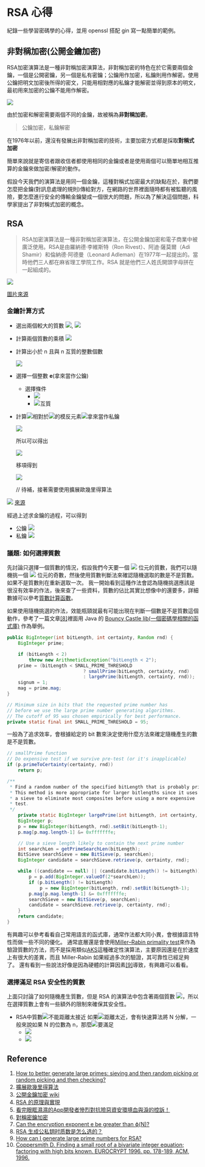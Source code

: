 # RSA 心得

紀錄一些學習密碼學的心得，並用 openssl 搭配 gin 寫一點簡單的範例。


## 非對稱加密(公開金鑰加密)

RSA加密演算法是一種非對稱加密演算法，非對稱加密的特色在於它需要兩個金鑰，一個是公開密鑰，另一個是私有密鑰；公鑰用作加密，私鑰則用作解密。使用公鑰把明文加密後所得的密文，只能用相對應的私鑰才能解密並得到原本的明文，最初用來加密的公鑰不能用作解密。

![](https://i.imgur.com/EjFAlMK.png)


由於加密和解密需要兩個不同的金鑰，故被稱為**非對稱加密**。
> 公鑰加密，私鑰解密

在$1976$年以前，還沒有發展出非對稱加密的技術，主要加密方式都是採取**對稱式加密**

簡單來說就是寄信者跟收信者都使用相同的金鑰或者是使用兩個可以簡單地相互推算的金鑰來做加密/解密的動作。

假設今天我們的演算法是用同一個金鑰，這種對稱式加密最大的缺點在於，我們要怎麼把金鑰(對訊息處理的規則)傳給對方，在網路的世界裡面隨時都有被監聽的風險，要怎麼進行安全的傳輸金鑰變成一個很大的問題，所以為了解決這個問題，科學家提出了非對稱式加密的概念。

## RSA

> RSA加密演算法是一種非對稱加密演算法，在公開金鑰加密和電子商業中被廣泛使用。RSA是由羅納德·李維斯特（Ron Rivest）、阿迪·薩莫爾（Adi Shamir）和倫納德·阿德曼（Leonard Adleman）在1977年一起提出的。當時他們三人都在麻省理工學院工作。RSA 就是他們三人姓氏開頭字母拼在一起組成的。

![](https://i.imgur.com/lE7U7Ky.png)

[圖片來源](https://www.techapple.com/archives/25855)

### 金鑰計算方式
- 選出兩個較大的質數 ![](https://render.githubusercontent.com/render/math?math=p), ![](https://render.githubusercontent.com/render/math?math=q)
- 計算兩個質數的乘積 ![](https://render.githubusercontent.com/render/math?math=n\=p*q)
- 計算出小於 n 且與 n 互質的整數個數
   
  ![](https://render.githubusercontent.com/render/math?math=\varphi(n)=(p-1)*(q-1))
- 選擇一個整數 **e**(拿來當作公鑰)
    - 選擇條件
        - ![](https://latex2image-output.s3.amazonaws.com/img-heUvAk9X.svg)
        - ![](https://latex2image-output.s3.amazonaws.com/img-VRHdeXUh.svg)互質

- 計算![](https://latex2image-output.s3.amazonaws.com/img-D6h1FGmQ.svg)相對於![](https://latex2image-output.s3.amazonaws.com/img-YS3FV8Jy.svg)的模反元素![](https://latex2image-output.s3.amazonaws.com/img-5VfEC4JX.svg)拿來當作私鑰
  
  ![](https://latex2image-output.s3.amazonaws.com/img-rNB5W1k7.svg)

  所以可以得出

  ![](https://latex2image-output.s3.amazonaws.com/img-7sZ11Wd4.svg)

  移項得到

  ![](https://latex2image-output.s3.amazonaws.com/img-S7BEqV2x.svg)

  // 待補，接著需要使用擴展歐幾里得算法


![](https://i.imgur.com/im4zugs.png)
[來源](https://ithelp.ithome.com.tw/articles/10250721)

經過上述求金鑰的過程，可以得到
- 公鑰 ![](https://latex2image-output.s3.amazonaws.com/img-MWWWYstf.svg)
- 私鑰 ![](https://latex2image-output.s3.amazonaws.com/img-qJFBdKjw.svg)

### 議題: 如何選擇質數

先討論只選擇一個質數的情況，假設我們今天要一個 ![](https://latex2image-output.s3.amazonaws.com/img-dC9QCq81.svg) 位元的質數，我們可以隨機挑一個 ![](https://latex2image-output.s3.amazonaws.com/img-dC9QCq81.svg) 位元的奇數，然後使用質數判斷法來確認隨機選取的數是不是質數。如果不是質數則在重新選取一次。
我一開始看到這種作法會認為隨機挑選應該是很沒有效率的作法，後來查了一些資料，質數的佔比其實比想像中的還要多，詳細數據可以參考[質數計算函數](https://zh.wikipedia.org/wiki/%E7%B4%A0%E6%95%B0%E8%AE%A1%E6%95%B0%E5%87%BD%E6%95%B0)。

如果使用隨機挑選的作法，效能瓶頸就最有可能出現在判斷一個數是不是質數這個動作，參考了一篇文章[\[8\]](https://www.zhihu.com/question/54779059)裡面用 Java 的 [Bouncy Castle lib(一個密碼學相關的函式庫)](https://github.com/bcgit/bc-java) 作為舉例。

```java
public BigInteger(int bitLength, int certainty, Random rnd) {
    BigInteger prime;

    if (bitLength < 2)
        throw new ArithmeticException("bitLength < 2");
    prime = (bitLength < SMALL_PRIME_THRESHOLD
                            ? smallPrime(bitLength, certainty, rnd)
                            : largePrime(bitLength, certainty, rnd));
    signum = 1;
    mag = prime.mag;
}

// Minimum size in bits that the requested prime number has
// before we use the large prime number generating algorithms.
// The cutoff of 95 was chosen empirically for best performance.
private static final int SMALL_PRIME_THRESHOLD = 95;
```

一般為了追求效率，會根據給定的 bit 數來決定使用什麼方法來確定隨機產生的數是不是質數。

```java
// smallPrime function
// Do expensive test if we survive pre-test (or it's inapplicable)
if (p.primeToCertainty(certainty, rnd))
    return p;
```

```java
/**
 * Find a random number of the specified bitLength that is probably prime.
 * This method is more appropriate for larger bitlengths since it uses
 * a sieve to eliminate most composites before using a more expensive
 * test.
 */
    private static BigInteger largePrime(int bitLength, int certainty, Random rnd) {
    BigInteger p;
    p = new BigInteger(bitLength, rnd).setBit(bitLength-1);
    p.mag[p.mag.length-1] &= 0xfffffffe;

    // Use a sieve length likely to contain the next prime number
    int searchLen = getPrimeSearchLen(bitLength);
    BitSieve searchSieve = new BitSieve(p, searchLen);
    BigInteger candidate = searchSieve.retrieve(p, certainty, rnd);

    while ((candidate == null) || (candidate.bitLength() != bitLength)) {
        p = p.add(BigInteger.valueOf(2*searchLen));
        if (p.bitLength() != bitLength)
            p = new BigInteger(bitLength, rnd).setBit(bitLength-1);
        p.mag[p.mag.length-1] &= 0xfffffffe;
        searchSieve = new BitSieve(p, searchLen);
        candidate = searchSieve.retrieve(p, certainty, rnd);
    }
    return candidate;
}
```
有興趣可以參考看看自己常用語言的函式庫，通常作法都大同小異，會根據語言特性而做一些不同的優化。
通常底層還是會使用[Miller–Rabin primality test](https://zh.wikipedia.org/wiki/%E7%B1%B3%E5%8B%92-%E6%8B%89%E5%AE%BE%E6%A3%80%E9%AA%8C)來作為驗證質數的方法，而不是採用類似[AKS](https://en.wikipedia.org/wiki/AKS_primality_test)這種確定性演算法，主要原因還是在於速度上有很大的差異，而且 Miller-Rabin 如果經過多次的驗證，其可靠性已經足夠了。 還有看到一些說法好像是因為硬體的計算因素[\[9\]](https://crypto.stackexchange.com/questions/71/how-can-i-generate-large-prime-numbers-for-rsa)導致，有興趣可以看看。



### 選擇滿足 RSA 安全性的質數
上面只討論了如何隨機產生質數，但是 RSA 的演算法中包含著兩個質數 ![](https://latex2image-output.s3.amazonaws.com/img-Gq8PVexY.svg)，所以在選擇質數上會有一些額外的限制來確保其安全性。

- RSA中質數![](https://latex2image-output.s3.amazonaws.com/img-Gq8PVexY.svg)不能距離太接近
如果![](https://latex2image-output.s3.amazonaws.com/img-Gq8PVexY.svg)距離太近，會有快速算法將 N 分解，一般來說如果 N 的位數為 n，那麼![](https://latex2image-output.s3.amazonaws.com/img-DEaUM6vn.svg)要滿足
    - ![](https://latex2image-output.s3.amazonaws.com/img-Mx9dZf8v.svg)
    - ![](https://latex2image-output.s3.amazonaws.com/img-NbCQnGAZ.svg)
    
    
## Reference
1. [How to better generate large primes: sieving and then random picking or random picking and then checking?](https://crypto.stackexchange.com/questions/1812/how-to-better-generate-large-primes-sieving-and-then-random-picking-or-random-p)
2. [擴展歐幾里得算法](https://zh.wikipedia.org/wiki/%E6%89%A9%E5%B1%95%E6%AC%A7%E5%87%A0%E9%87%8C%E5%BE%97%E7%AE%97%E6%B3%95)
3. [公開金鑰加密 wiki](https://zh.wikipedia.org/wiki/%E5%85%AC%E5%BC%80%E5%AF%86%E9%92%A5%E5%8A%A0%E5%AF%86)
4. [RSA 的原理與實現](https://cjting.me/2020/03/13/rsa/)
5. [看完眼眶濕濕的App開發者慘烈對抗險惡資安環境血與淚的控訴！](https://ithelp.ithome.com.tw/users/20117445/ironman/3778?page=2)
6. [對稱密鑰加密](https://zh.wikipedia.org/wiki/%E5%B0%8D%E7%A8%B1%E5%AF%86%E9%91%B0%E5%8A%A0%E5%AF%86)
7. [Can the encryption exponent e be greater than ϕ(N)?](https://crypto.stackexchange.com/questions/5729/can-the-encryption-exponent-e-be-greater-than-%CF%95n)
8. [RSA 生成公私钥时质数是怎么选的？
](https://www.zhihu.com/question/54779059)
9. [How can I generate large prime numbers for RSA?](https://crypto.stackexchange.com/questions/71/how-can-i-generate-large-prime-numbers-for-rsa)
10. [Coppersmith D. Finding a small root of a bivariate integer equation; factoring with high bits known. EUROCRYPT 1996. pp. 178-189, ACM, 1996.](https://link.springer.com/content/pdf/10.1007%2F3-540-68339-9_16.pdf)


